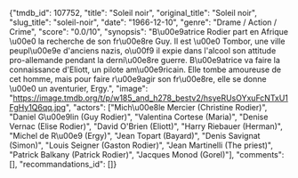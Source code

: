 {"tmdb_id": 107752, "title": "Soleil noir", "original_title": "Soleil noir", "slug_title": "soleil-noir", "date": "1966-12-10", "genre": "Drame / Action / Crime", "score": "0.0/10", "synopsis": "B\u00e9atrice Rodier part en Afrique \u00e0 la recherche de son fr\u00e8re Guy. Il est \u00e0 Tombor, une ville peupl\u00e9e d'anciens nazis, o\u00f9 il expie dans l'alcool son attitude pro-allemande pendant la derni\u00e8re guerre. B\u00e9atrice va faire la connaissance d'Eliott, un pilote am\u00e9ricain. Elle tombe amoureuse de cet homme, mais pour faire r\u00e9agir son fr\u00e8re, elle se donne \u00e0 un aventurier, Ergy.", "image": "https://image.tmdb.org/t/p/w185_and_h278_bestv2/hsyeRUsOYxuFcNTxU1FgHy1Q6qq.jpg", "actors": ["Mich\u00e8le Mercier (Christine Rodier)", "Daniel G\u00e9lin (Guy Rodier)", "Valentina Cortese (Maria)", "Denise Vernac (Elise Rodier)", "David O'Brien (Eliott)", "Harry Riebauer (Herman)", "Michel de R\u00e9 (Ergy)", "Jean Topart (Bayard)", "Denis Savignat (Simon)", "Louis Seigner (Gaston Rodier)", "Jean Martinelli (The priest)", "Patrick Balkany (Patrick Rodier)", "Jacques Monod (Gorel)"], "comments": [], "recommandations_id": []}